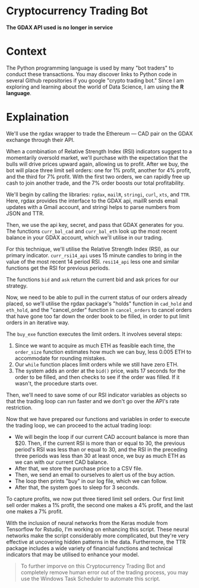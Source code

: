 # Cryptocurrency Trading Bot
**The GDAX API used is no longer in service**

# Context
The Python programming language is used by many "bot traders" to conduct these transactions. You may discover links to Python code in several Github repositories if you google "crypto trading bot." Since I am exploring and learning about the world of Data Science, I am using the **R language**.

# Explaination
We'll use the rgdax wrapper to trade the Ethereum — CAD pair on the GDAX exchange through their API. <br>

When a combination of Relative Strength Index (RSI) indicators suggest to a momentarily oversold market, we'll purchase with the expectation that the bulls will drive prices upward again, allowing us to profit. After we buy, the bot will place three limit sell orders: one for 1% profit, another for 4% profit, and the third for 7% profit. With the first two orders, we can rapidly free up cash to join another trade, and the 7% order boosts our total profitability. <br>

We'll begin by calling the libraries: <code>rgdax</code>, <code>mailR</code>, <code>stringi</code>, <code>curl</code>, <code>xts</code>, and <code>TTR</code>. <br>
Here, rgdax provides the interface to the GDAX api, mailR sends email updates with a Gmail account, and stringi helps to parse numbers from JSON and TTR.  <br>

Then, we use the api key, secret, and pass that GDAX generates for you. The functions <code>curr_bal_cad</code> and <code>curr_bal_eth</code> look up the most recent balance in your GDAX account, which we'll utilise in our trading. <br>

For this technique, we'll utilise the Relative Strength Index (RSI), as our primary indicator. <code>curr_rsi14_api</code> uses 15 minute candles to bring in the value of the most recent 14 period RSI. <code>resi14_api</code> less one and similar functions get the RSI for previous periods. <br>

The functions <code>bid</code> and <code>ask</code> return the current bid and ask prices for our strategy. <br>

Now, we need to be able to pull in the current status of our orders already placed, so we'll utilise the rgdax package's "holds" function in <code>cad_hold</code> and <code>eth_hold</code>, and the "cancel_order" function in <code>cancel_orders</code> to cancel orders that have gone too far down the order book to be filled, in order to put limit orders in an iterative way. <br>

The <code>buy_exe</code> function executes the limit orders. It involves several steps: <br>
1. Since we want to acquire as much ETH as feasible each time, the <code>order_size</code> function estimates how much we can buy, less 0.005 ETH to accommodate for rounding mistakes.
2. Our <code>while</code> function places limit orders while we still have zero ETH.
3. The system adds an order at the <code>bid()</code> price, waits 17 seconds for the order to be filled, and then checks to see if the order was filled. If it wasn't, the procedure starts over. <br>

Then, we'll need to save some of our RSI indicator variables as objects so that the trading loop can run faster and we don't go over the API's rate restriction. <br>

Now that we have prepared our functions and variables in order to execute the trading loop, we can proceed to the actual trading loop:

* We will begin the loop if our current CAD account balance is more than $20. Then, if the current RSI is more than or equal to 30, the previous period's RSI was less than or equal to 30, and the RSI in the preceding three periods was less than 30 at least once, we buy as much ETH as we can with our current CAD balance. <br>
* After that, we store the purchase price to a CSV file. <br>
* Then, we send an email to ourselves to alert us of the buy action.
* The loop then prints "buy" in our log file, which we can follow.
* After that, the system goes to sleep for 3 seconds. <br>

To capture profits, we now put three tiered limit sell orders. Our first limit sell order makes a 1% profit, the second one makes a 4% profit, and the last one makes a 7% profit. <br>

With the inclusion of neural networks from the Keras module from Tensorflow for Rstudio, I'm working on enhancing this script. These neural networks make the script considerably more complicated, but they're very effective at uncovering hidden patterns in the data. Furthermore, the TTR package includes a wide variety of financial functions and technical indicators that may be utilised to enhance your model. <br>

> To further imporve on this Cryptocurrency Trading Bot and completely remove human error out of the trading process, you may use the Windows Task Scheduler to automate this script. 
